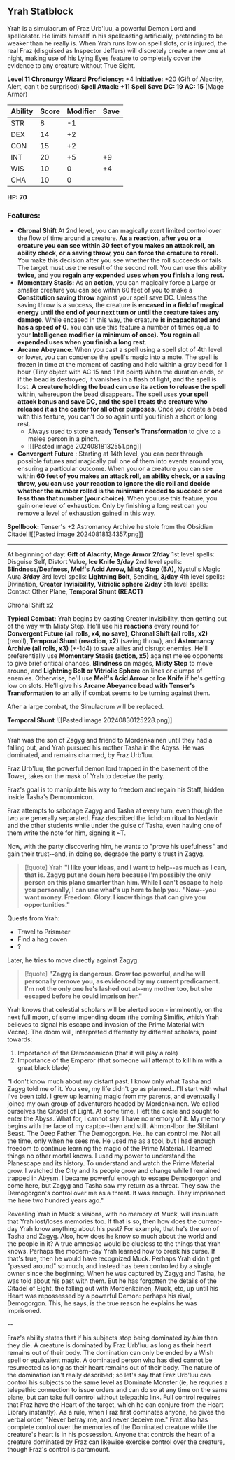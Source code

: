 
## Yrah Statblock
Yrah is a simulacrum of Fraz Urb'luu, a powerful Demon Lord and spellcaster. He limits himself in his spellcasting artificially, pretending to be weaker than he really is. When Yrah runs low on spell slots, or is injured, the real Fraz (disguised as Inspector Jeffers) will discretely create a new one at night, making use of his Lying Eyes feature to completely cover the evidence to any creature without True Sight.

**Level 11 Chronurgy Wizard**
**Proficiency:** +4
**Initiative:** +20 (Gift of Alacrity, Alert, can't be surprised)
**Spell Attack: +11**  **Spell Save DC: 19**
**AC: 15** (Mage Armor)

| Ability | Score | Modifier | Save |
| ------- | ----- | -------- | ---- |
| STR     | 8     | -1       |      |
| DEX     | 14    | +2       |      |
| CON     | 15    | +2       |      |
| INT     | 20    | +5       | +9   |
| WIS     | 10    | 0        | +4   |
| CHA     | 10    | 0        |      |

**HP: 70**
### **Features**:
- **Chronal Shift** At 2nd level, you can magically exert limited control over the flow of time around a creature. **As a reaction, after you or a creature you can see within 30 feet of you makes an attack roll, an ability check, or a saving throw, you can force the creature to reroll.** You make this decision after you see whether the roll succeeds or fails. The target must use the result of the second roll. You can use this ability **twice**, and you **regain any expended uses when you finish a long rest.**
- **Momentary Stasis:** As an **action**, you can magically force a Large or smaller creature you can see within 60 feet of you to make a **Constitution saving throw** against your spell save DC. Unless the saving throw is a success, the creature is **encased in a field of magical energy until the end of your next turn or until the creature takes any damage**. While encased in this way, the creature **is incapacitated and has a speed of 0**. You can use this feature a number of times equal to your **Intelligence modifier (a minimum of once). You regain all expended uses when you finish a long rest**.
- **Arcane Abeyance**: When you cast a spell using a spell slot of 4th level or lower, you can condense the spell's magic into a mote. The spell is frozen in time at the moment of casting and held within a gray bead for 1 hour (Tiny object with AC 15 and 1 hit point) When the duration ends, or if the bead is destroyed, it vanishes in a flash of light, and the spell is lost. **A creature holding the bead can use its action to release the spell** within, whereupon the bead disappears. The spell uses **your spell attack bonus and save DC, and the spell treats the creature who released it as the caster for all other purposes**. Once you create a bead with this feature, you can't do so again until you finish a short or long rest.
	- Always used to store a ready **Tenser's Transformation** to give to a melee person in a pinch.
	- ![[Pasted image 20240818132551.png]]
- **Convergent Future** : Starting at 14th level, you can peer through possible futures and magically pull one of them into events around you, ensuring a particular outcome. When you or a creature you can see within **60 feet of you makes an attack roll, an ability check, or a saving throw, you can use your reaction to ignore the die roll and decide whether the number rolled is the minimum needed to succeed or one less than that number (your choice)**. When you use this feature, you gain one level of exhaustion. Only by finishing a long rest can you remove a level of exhaustion gained in this way.

**Spellbook:** Tenser's +2 Astromancy Archive he stole from the Obsidian Citadel
![[Pasted image 20240818134357.png]]

-----------

At beginning of day: **Gift of Alacrity, Mage Armor**
**2/day** 1st level spells: Disguise Self, Distort Value,  **Ice Knife**
**3/day** 2nd level spells: **Blindness/Deafness, Melf's Acid Arrow, Misty Step (BA)**, Nystul's Magic Aura
**3/day** 3rd level spells: **Lightning Bolt**, Sending, 
**3/day** 4th level spells: Divination, **Greater Invisibility, Vitriolic sphere**
**2/day** 5th level spells: Contact Other Plane, **Temporal Shunt (REACT)**

Chronal Shift x2

**Typical Combat:** Yrah begins by casting Greater Invisibility, then getting out of the way with Misty Step. He'll use his **reactions** every round for **Convergent Future (all rolls, x4, no save)**,  **Chronal Shift (all rolls, x2)** (reroll), **Temporal Shunt (reaction, x2)** (saving throw), and **Astromancy Archive (all rolls, x3)** (+-1d4) to save allies and disrupt enemies. He'll preferentially use **Momentary Stasis (action, x5)** against melee opponents to give brief critical chances,  **Blindness** on mages, **Misty Step** to move around, and **Lightning Bolt or Vitriolic Sphere** on lines or clumps of enemies. Otherwise, he'll use **Melf's Acid Arrow** or **Ice Knife** if he's getting low on slots. He'll give his **Arcane Abeyance bead with Tenser's Transformation** to an ally if combat seems to be turning against them.

After a large combat, the Simulacrum will be replaced.

**Temporal Shunt**
![[Pasted image 20240830125228.png]]

------------

Yrah was the son of Zagyg and friend to Mordenkainen until they had a falling out, and Yrah pursued his mother Tasha in the Abyss. He was dominated, and remains charmed, by Fraz Urb'luu.

Fraz Urb'luu, the powerful demon lord trapped in the basement of the Tower, takes on the mask of Yrah to deceive the party.

Fraz's goal is to manipulate his way to freedom and regain his Staff, hidden inside Tasha's Demonomicon.

Fraz attempts to sabotage Zagyg and Tasha at every turn, even though the two are generally separated. Fraz described the lichdom ritual to Nedavir and the other students while under the guise of Tasha, even having one of them write the note for him, signing it ~T.

Now, with the party discovering him, he wants to "prove his usefulness" and gain their trust--and, in doing so, degrade the party's trust in Zagyg.
>[!quote] Yrah
>**"I like your ideas, and I want to help--as much as I can, that is. Zagyg put me down here because I'm possibly the only person on this plane smarter than him. While I can't escape to help you personally, I can use what's up here to help you.**
>**"Now--you want money. Freedom. Glory. I know things that can give you opportunities."**

Quests from Yrah:
- Travel to Prismeer
- Find a hag coven
- ?

Later, he tries to move directly against Zagyg.
>[!quote]
>**"Zagyg is dangerous. Grow too powerful, and he will personally remove you, as evidenced by my current predicament. I'm not the only one he's lashed out at--my mother too, but she escaped before he could imprison her."**

Yrah knows that celestial scholars will be alerted soon - imminently, on the next full moon, of some impending doom (the coming Simifix, which Yrah believes to signal his escape and invasion of the Prime Material with Vecna). The doom will, interpreted differently by different scholars, point towards:

1. Importance of the Demonomicon (that it will play a role)
2. Importance of the Emperor (that someone will attempt to kill him with a great black blade)




"I don't know much about my distant past. I know only what Tasha and Zagyg told me of it. You see, my life didn't go as planned...I'll start with what I've been told. I grew up learning magic from my parents, and eventually I joined my own group of adventurers headed by Mordenkainen. We called ourselves the Citadel of Eight. At some time, I left the circle and sought to enter the Abyss. What for, I cannot say. I have no memory of it. My memory begins with the face of my captor--then and still. Ahmon-Ibor the Sibilant Beast. The Deep Father. The Demogorgon. He...he can control me. Not all the time, only when he sees me. He used me as a tool, but I had enough freedom to continue learning the magic of the Prime Material. I learned things no other mortal knows. I used my power to understand the Planescape and its history. To understand and watch the Prime Material grow. I watched the City and its people grow and change while I remained trapped in Abysm. I became powerful enough to escape Demogorgon and come here, but Zagyg and Tasha saw my return as a threat. They saw the Demogorgon's control over me as a threat. It was enough. They imprisoned me here two hundred years ago."


Revealing Yrah in Muck's visions, with no memory of Muck, will insinuate that Yrah lost/loses  memories too. If that is so, then how does the current-day Yrah know anything about his past? For example, that he's the son of Tasha and Zagyg. Also, how does he know so much about the world and the people in it? A true amnesiac would be clueless to the things that Yrah knows. Perhaps the modern-day Yrah learned how to break his curse. If that's true, then he would have recognized Muck. Perhaps Yrah didn't get "passed around" so much, and instead has been controlled by a single owner since the beginning. When he was captured by Zagyg and Tasha, he was told about his past with them. But he has forgotten the details of the Citadel of Eight, the falling out with Mordenkainen, Muck, etc, up until his Heart was repossessed by a powerful Demon: perhaps his rival, Demogorgon. This, he says, is the true reason he explains he was imprisoned.



--

Fraz's ability states that if his subjects stop being dominated *by him* then they die. A creature is dominated by Fraz Urb'luu as long as their heart remains out of their body. The domination can only be ended by a Wish spell or equivalent magic. A dominated person who has died cannot be resurrected as long as their heart remains out of their body.
The nature of the domination isn't really described; so let's say that Fraz Urb'luu can control his subjects to the same level as Dominate Monster (ie, he requries a telepathic connection to issue orders and can do so at any time on the same plane, but can take full control without telepathic link. Full control requires that Fraz have the Heart of the target, which he can conjure from the Heart Library instantly). As a rule, when Fraz first dominates anyone, he gives the verbal order, "Never betray me, and never deceive me." Fraz also has complete control over the memories of the Dominated creature while the creature's heart is in his possession.
Anyone that controls the heart of a creature dominated by Fraz can likewise exercise control over the creature, though Fraz's control is paramount. 

